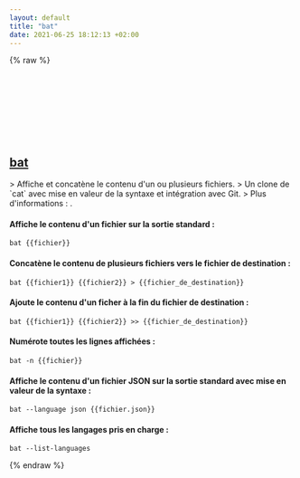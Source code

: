 ```yaml
---
layout: default
title: "bat"
date: 2021-06-25 18:12:13 +02:00
---
```

{% raw %}
<h2 id="bat">
  <a href="/fr/common/bat.html">bat</a> <a href="#bat"><svg class="icon">
    <use href="/assets/images/unicode_sprite.svg#link" />
  </svg></a>
</h2>
> Affiche et concatène le contenu d'un ou plusieurs fichiers.
> Un clone de `cat` avec mise en valeur de la syntaxe et intégration avec Git.
> Plus d'informations : <https://github.com/sharkdp/bat>.

#### Affiche le contenu d'un fichier sur la sortie standard :
```shell
bat {{fichier}}
```
#### Concatène le contenu de plusieurs fichiers vers le fichier de destination :
```shell
bat {{fichier1}} {{fichier2}} > {{fichier_de_destination}}
```
#### Ajoute le contenu d'un ficher à la fin du fichier de destination :
```shell
bat {{fichier1}} {{fichier2}} >> {{fichier_de_destination}}
```
#### Numérote toutes les lignes affichées :
```shell
bat -n {{fichier}}
```
#### Affiche le contenu d'un fichier JSON sur la sortie standard avec mise en valeur de la syntaxe :
```shell
bat --language json {{fichier.json}}
```
#### Affiche tous les langages pris en charge :
```shell
bat --list-languages
```
{% endraw %}
